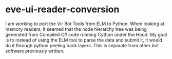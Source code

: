 # eve-ui-reader-conversion
I am working to port the Vir Bot Tools from ELM to Python.  When looking at memory readers, it seemed that the node hierarchy tree was being generated from Compiled C# code running Cython under the Hood.  My goal is to instead of using the ELM tool to parse the data and submit it, it would do it through python peeling back layers.  This is separate from other bot software previously written.
